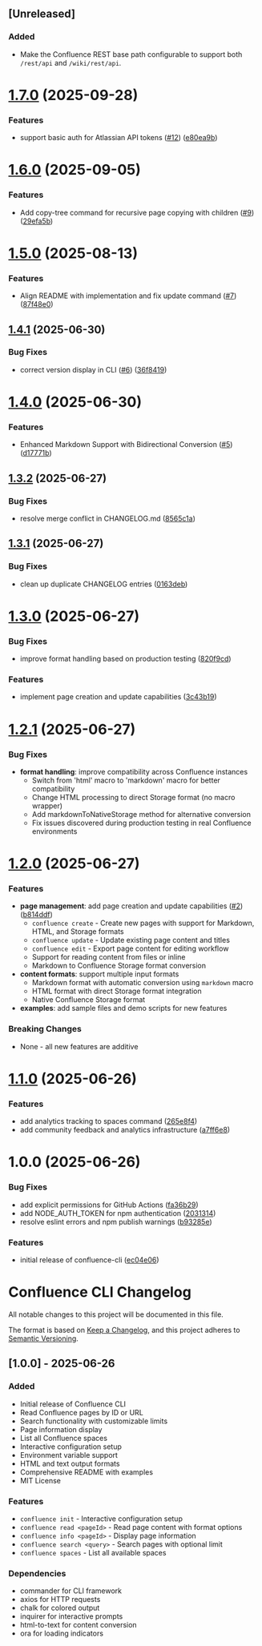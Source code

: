 ## [Unreleased]

### Added
- Make the Confluence REST base path configurable to support both `/rest/api` and `/wiki/rest/api`.

# [1.7.0](https://github.com/pchuri/confluence-cli/compare/v1.6.0...v1.7.0) (2025-09-28)


### Features

* support basic auth for Atlassian API tokens ([#12](https://github.com/pchuri/confluence-cli/issues/12)) ([e80ea9b](https://github.com/pchuri/confluence-cli/commit/e80ea9b7913d5f497b60bf72149737b6f704c6b8))

# [1.6.0](https://github.com/pchuri/confluence-cli/compare/v1.5.0...v1.6.0) (2025-09-05)


### Features

* Add copy-tree command for recursive page copying with children ([#9](https://github.com/pchuri/confluence-cli/issues/9)) ([29efa5b](https://github.com/pchuri/confluence-cli/commit/29efa5b2f8edeee1c5072ad8d7077f38f860c2ba))

# [1.5.0](https://github.com/pchuri/confluence-cli/compare/v1.4.1...v1.5.0) (2025-08-13)


### Features

* Align README with implementation and fix update command ([#7](https://github.com/pchuri/confluence-cli/issues/7)) ([87f48e0](https://github.com/pchuri/confluence-cli/commit/87f48e03c6310bb9bfc7fda2930247c0d61414ec))

## [1.4.1](https://github.com/pchuri/confluence-cli/compare/v1.4.0...v1.4.1) (2025-06-30)


### Bug Fixes

* correct version display in CLI ([#6](https://github.com/pchuri/confluence-cli/issues/6)) ([36f8419](https://github.com/pchuri/confluence-cli/commit/36f8419b309ae1ff99fa94c12ace9a527ee3f162))

# [1.4.0](https://github.com/pchuri/confluence-cli/compare/v1.3.2...v1.4.0) (2025-06-30)


### Features

* Enhanced Markdown Support with Bidirectional Conversion ([#5](https://github.com/pchuri/confluence-cli/issues/5)) ([d17771b](https://github.com/pchuri/confluence-cli/commit/d17771b40d8d60ed68c0ac0a3594fed6b9a4e771))

## [1.3.2](https://github.com/pchuri/confluence-cli/compare/v1.3.1...v1.3.2) (2025-06-27)


### Bug Fixes

* resolve merge conflict in CHANGELOG.md ([8565c1a](https://github.com/pchuri/confluence-cli/commit/8565c1a90243663f206285e5af3616541ee1a1d0))

## [1.3.1](https://github.com/pchuri/confluence-cli/compare/v1.3.0...v1.3.1) (2025-06-27)


### Bug Fixes

* clean up duplicate CHANGELOG entries ([0163deb](https://github.com/pchuri/confluence-cli/commit/0163deb7f007e1d64ce4693eb8e86280d27eb6cc))

# [1.3.0](https://github.com/pchuri/confluence-cli/compare/v1.2.0...v1.3.0) (2025-06-27)


### Bug Fixes

* improve format handling based on production testing ([820f9cd](https://github.com/pchuri/confluence-cli/commit/820f9cdc7e59b6aa4b676eda6cff7e22865ec8fb))


### Features

* implement page creation and update capabilities ([3c43b19](https://github.com/pchuri/confluence-cli/commit/3c43b19765f94318d01fea3a22b324ada00a77d1))

# [1.2.1](https://github.com/pchuri/confluence-cli/compare/v1.2.0...v1.2.1) (2025-06-27)


### Bug Fixes

* **format handling**: improve compatibility across Confluence instances
  - Switch from 'html' macro to 'markdown' macro for better compatibility
  - Change HTML processing to direct Storage format (no macro wrapper)
  - Add markdownToNativeStorage method for alternative conversion
  - Fix issues discovered during production testing in real Confluence environments

# [1.2.0](https://github.com/pchuri/confluence-cli/compare/v1.1.0...v1.2.0) (2025-06-27)


### Features

* **page management**: add page creation and update capabilities ([#2](https://github.com/pchuri/confluence-cli/issues/2)) ([b814ddf](https://github.com/pchuri/confluence-cli/commit/b814ddfd056aeac83cc7eb5d8d6db47ba9c70cdf))
  - `confluence create` - Create new pages with support for Markdown, HTML, and Storage formats
  - `confluence update` - Update existing page content and titles
  - `confluence edit` - Export page content for editing workflow
  - Support for reading content from files or inline
  - Markdown to Confluence Storage format conversion
* **content formats**: support multiple input formats
  - Markdown format with automatic conversion using `markdown` macro
  - HTML format with direct Storage format integration
  - Native Confluence Storage format
* **examples**: add sample files and demo scripts for new features

### Breaking Changes

* None - all new features are additive

# [1.1.0](https://github.com/pchuri/confluence-cli/compare/v1.0.0...v1.1.0) (2025-06-26)


### Features

* add analytics tracking to spaces command ([265e8f4](https://github.com/pchuri/confluence-cli/commit/265e8f42b5ba86fb50398e8b1fcfd1d85fcc54d9))
* add community feedback and analytics infrastructure ([a7ff6e8](https://github.com/pchuri/confluence-cli/commit/a7ff6e87cdc92d98f3d927ee98fac9e33aedbaae))

# 1.0.0 (2025-06-26)


### Bug Fixes

* add explicit permissions for GitHub Actions ([fa36b29](https://github.com/pchuri/confluence-cli/commit/fa36b2974b1261c144a415ced324383b35a938fb))
* add NODE_AUTH_TOKEN for npm authentication ([2031314](https://github.com/pchuri/confluence-cli/commit/2031314ad01fc1d9b4f9557a3d1321a046cad8f3))
* resolve eslint errors and npm publish warnings ([b93285e](https://github.com/pchuri/confluence-cli/commit/b93285ee098d96c8b750dbf2be5a93f28f44706c))


### Features

* initial release of confluence-cli ([ec04e06](https://github.com/pchuri/confluence-cli/commit/ec04e06bb0c785dcff84dabcafeeb60bf9e1658f))

# Confluence CLI Changelog

All notable changes to this project will be documented in this file.

The format is based on [Keep a Changelog](https://keepachangelog.com/en/1.0.0/),
and this project adheres to [Semantic Versioning](https://semver.org/spec/v2.0.0.html).

## [1.0.0] - 2025-06-26

### Added
- Initial release of Confluence CLI
- Read Confluence pages by ID or URL
- Search functionality with customizable limits
- Page information display
- List all Confluence spaces
- Interactive configuration setup
- Environment variable support
- HTML and text output formats
- Comprehensive README with examples
- MIT License

### Features
- `confluence init` - Interactive configuration setup
- `confluence read <pageId>` - Read page content with format options
- `confluence info <pageId>` - Display page information
- `confluence search <query>` - Search pages with optional limit
- `confluence spaces` - List all available spaces

### Dependencies
- commander for CLI framework
- axios for HTTP requests
- chalk for colored output
- inquirer for interactive prompts
- html-to-text for content conversion
- ora for loading indicators
